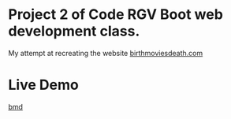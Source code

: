 # Project 2 of Code RGV Boot web development class.
My attempt at recreating the website [birthmoviesdeath.com](http://birthmoviesdeath.com/)

# Live Demo
[bmd](https://birthmoviesdeath-jg.herokuapp.com/)
